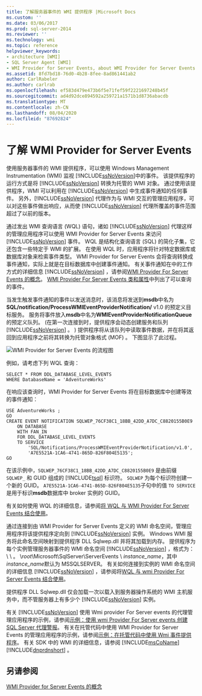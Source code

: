 ```yaml
---
title: 了解服务器事件的 WMI 提供程序 |Microsoft Docs
ms.custom: ''
ms.date: 03/06/2017
ms.prod: sql-server-2014
ms.reviewer: ''
ms.technology: wmi
ms.topic: reference
helpviewer_keywords:
- architecture [WMI]
- SQL Server Agent [WMI]
- WMI Provider for Server Events, about WMI Provider for Server Events
ms.assetid: 8fd7bd18-76d0-4b28-8fee-8ad861441ab2
author: CarlRabeler
ms.author: carlrab
ms.openlocfilehash: ef583d479e473b6f5e71fef59f2221697248b45f
ms.sourcegitcommit: ad4d92dce894592a259721a1571b1d8736abacdb
ms.translationtype: MT
ms.contentlocale: zh-CN
ms.lasthandoff: 08/04/2020
ms.locfileid: "87692824"
---
```

# <a name="understanding-the-wmi-provider-for-server-events"></a>了解 WMI Provider for Server Events
  使用服务器事件的 WMI 提供程序，可以使用 Windows Management Instrumentation (WMI) 监视 [!INCLUDE[ssNoVersion](../../includes/ssnoversion-md.md)]中的事件。 该提供程序的运行方式是将 [!INCLUDE[ssNoVersion](../../includes/ssnoversion-md.md)] 转换为托管的 WMI 对象。 通过使用该提供程序，WMI 可以利用在 [!INCLUDE[ssNoVersion](../../includes/ssnoversion-md.md)] 中生成事件通知的任何事件。 另外，[!INCLUDE[ssNoVersion](../../includes/ssnoversion-md.md)] 代理作为与 WMI 交互的管理应用程序，可以对这些事件做出响应，从而使 [!INCLUDE[ssNoVersion](../../includes/ssnoversion-md.md)] 代理所覆盖的事件范围超过了以前的版本。

 通过发出 WMI 查询语言 (WQL) 语句，诸如 [!INCLUDE[ssNoVersion](../../includes/ssnoversion-md.md)] 代理这样的管理应用程序可以使用 WMI Provider for Server Events 来访问 [!INCLUDE[ssNoVersion](../../includes/ssnoversion-md.md)] 事件。 WQL 是结构化查询语言 (SQL) 的简化子集，它还包含一些特定于 WMI 的扩展。 在使用 WQL 时，应用程序将针对特定数据库或数据库对象来检索事件类型。 WMI Provider for Server Events 会将查询转换成事件通知，实际上就是在目标数据库中创建事件通知。 有关事件通知在中的工作方式的详细信息 [!INCLUDE[ssNoVersion](../../includes/ssnoversion-md.md)] ，请参阅[WMI Provider For Server Events 的概念](https://technet.microsoft.com/library/ms180560.aspx)。 [WMI Provider For Server Events 类和属性](../../relational-databases/wmi-provider-server-events/wmi-provider-for-server-events-classes-and-properties.md)中列出了可以查询的事件。

 当发生触发事件通知的事件以发送消息时，该消息将发送到**msdb**中名为**SQL/notification/ProcessWMIEventProviderNotification/** v1.0 的预定义目标服务。 服务将事件放入**msdb**中名为**WMIEventProviderNotificationQueue**的预定义队列。  (在第一次连接到时，提供程序会动态创建服务和队列 [!INCLUDE[ssNoVersion](../../includes/ssnoversion-md.md)] 。 ) 提供程序将从该队列中读取事件数据，并在将其返回到应用程序之前将其转换为托管对象格式 (MOF) 。 下图显示了此过程。

 ![WMI Provider for Server Events 的流程图](../../../2014/database-engine/dev-guide/media/wmi-provider-functional-spec.gif "WMI Provider for Server Events 的流程图")

 例如，请考虑下列 WQL 查询：

```
SELECT * FROM DDL_DATABASE_LEVEL_EVENTS
WHERE DatabaseName = 'AdventureWorks'
```

 在响应该查询时，WMI Provider for Server Events 将在目标数据库中创建等效的事件通知：

```
USE AdventureWorks ;
GO
CREATE EVENT NOTIFICATION SQLWEP_76CF38C1_18BB_42DD_A7DC_C8820155B0E9
    ON DATABASE
    WITH FAN_IN
    FOR DDL_DATABASE_LEVEL_EVENTS
    TO SERVICE
        'SQL/Notifications/ProcessWMIEventProviderNotification/v1.0', 
        'A7E5521A-1CA6-4741-865D-826F804E5135';
GO
```

 在该示例中，`SQLWEP_76CF38C1_18BB_42DD_A7DC_C8820155B0E9` 是由前缀 `SQLWEP_` 和 GUID 组成的 [!INCLUDE[tsql](../../includes/tsql-md.md)] 标识符。 `SQLWEP` 为每个标识符创建一个新的 GUID。 `A7E5521A-1CA6-4741-865D-826F804E5135`子句中的值 `TO SERVICE` 是用于标识**msdb**数据库中 broker 实例的 GUID。

 有关如何使用 WQL 的详细信息，请参阅[将 WQL 与 WMI Provider For Server Events 结合使用](https://technet.microsoft.com/library/ms180524\(v=sql.105\).aspx)。

 通过连接到由 WMI Provider for Server Events 定义的 WMI 命名空间，管理应用程序将该提供程序定向到 [!INCLUDE[ssNoVersion](../../includes/ssnoversion-md.md)] 实例。 Windows WMI 服务将此命名空间映射到提供程序 DLL Sqlwep.dll 并将其加载到内存。 提供程序为每个实例管理服务器事件的 WMI 命名空间 [!INCLUDE[ssNoVersion](../../includes/ssnoversion-md.md)] ，格式为： \\ \\ 。 \\*root*\Microsoft\SqlServer\ServerEvents \\ *instance_name*，其中*instance_name*默认为 MSSQLSERVER。 有关如何连接到实例的 WMI 命名空间的详细信息 [!INCLUDE[ssNoVersion](../../includes/ssnoversion-md.md)] ，请参阅将[WQL 与 wmi Provider For Server Events 结合使用](https://technet.microsoft.com/library/ms180524\(v=sql.105\).aspx)。

 提供程序 DLL Sqlwep.dll 仅会加载一次以载入到服务器操作系统的 WMI 主机服务中，而不管服务器上有多少个 [!INCLUDE[ssNoVersion](../../includes/ssnoversion-md.md)] 实例。

 有关 [!INCLUDE[ssNoVersion](../../includes/ssnoversion-md.md)] 使用 Wmi provider For Server events 的代理管理应用程序的示例，请参阅[示例：使用 wmi Provider For Server events 创建 SQL Server 代理警报](https://technet.microsoft.com/library/ms186385.aspx)。 有关在托管代码中使用 WMI Provider for Server Events 的管理应用程序的示例，请参阅[示例：在托管代码中使用 Wmi 事件提供程序](https://technet.microsoft.com/library/ms179315.aspx)。 有关 SDK 中的 WMI 的详细信息，请参阅 [!INCLUDE[msCoName](../../includes/msconame-md.md)] [!INCLUDE[dnprdnshort](../../includes/dnprdnshort-md.md)] 。

## <a name="see-also"></a>另请参阅
 [WMI Provider for Server Events 的概念](https://technet.microsoft.com/library/ms180560.aspx)


